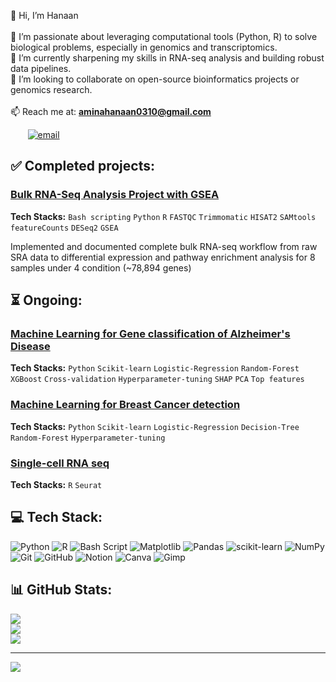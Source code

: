 👋 Hi, I’m Hanaan</br>
<br>🧬 I’m passionate about leveraging computational tools (Python, R) to solve biological problems, especially in genomics and transcriptomics.</br>
🔬 I’m currently sharpening my skills in RNA-seq analysis and building robust data pipelines.</br>
🤝 I’m looking to collaborate on open-source bioinformatics projects or genomics research.</br>
<br>📫 Reach me at: **aminahanaan0310@gmail.com**</br>

&nbsp;&nbsp;&nbsp;&nbsp;&nbsp;&nbsp; [![email](https://img.shields.io/badge/Email-D14836?logo=gmail&logoColor=white)](mailto:aminahanaan0310@gmail.com)  

## ✅ Completed projects:
### [Bulk RNA-Seq Analysis Project with GSEA](https://github.com/AminaHanan246/bulk_rna_seq_prj)
**Tech Stacks:** `Bash scripting` `Python` `R` `FASTQC` `Trimmomatic` `HISAT2` `SAMtools` `featureCounts` `DESeq2` `GSEA`
<p>
Implemented and documented complete bulk RNA-seq workflow from raw SRA data to differential expression and pathway enrichment analysis for 8 samples under 4 condition (~78,894 genes)</p>

## ⏳ Ongoing:
### [Machine Learning for Gene classification of Alzheimer's Disease]([https://github.com/AminaHanan246/ML_alzheimer_gene_.git])
**Tech Stacks:** `Python` `Scikit-learn` `Logistic-Regression`  `Random-Forest` `XGBoost` `Cross-validation` `Hyperparameter-tuning` `SHAP` `PCA` `Top features`

### [Machine Learning for Breast Cancer detection](https://github.com/AminaHanan246/ML_wisconsin_breast_cancer)
**Tech Stacks:** `Python` `Scikit-learn` `Logistic-Regression` `Decision-Tree` `Random-Forest` `Hyperparameter-tuning`

### [Single-cell RNA seq](https://github.com/AminaHanan246/scRNA)
**Tech Stacks:** `R` `Seurat` 

## 💻 Tech Stack:
![Python](https://img.shields.io/badge/python-3670A0?style=for-the-badge&logo=python&logoColor=ffdd54) ![R](https://img.shields.io/badge/r-%23276DC3.svg?style=for-the-badge&logo=r&logoColor=white) ![Bash Script](https://img.shields.io/badge/bash_script-%23121011.svg?style=for-the-badge&logo=gnu-bash&logoColor=white) ![Matplotlib](https://img.shields.io/badge/Matplotlib-%23ffffff.svg?style=for-the-badge&logo=Matplotlib&logoColor=black) ![Pandas](https://img.shields.io/badge/pandas-%23150458.svg?style=for-the-badge&logo=pandas&logoColor=white) ![scikit-learn](https://img.shields.io/badge/scikit--learn-%23F7931E.svg?style=for-the-badge&logo=scikit-learn&logoColor=white) ![NumPy](https://img.shields.io/badge/numpy-%23013243.svg?style=for-the-badge&logo=numpy&logoColor=white) ![Git](https://img.shields.io/badge/git-%23F05033.svg?style=for-the-badge&logo=git&logoColor=white) ![GitHub](https://img.shields.io/badge/github-%23121011.svg?style=for-the-badge&logo=github&logoColor=white) ![Notion](https://img.shields.io/badge/Notion-%23000000.svg?style=for-the-badge&logo=notion&logoColor=white) ![Canva](https://img.shields.io/badge/Canva-%2300C4CC.svg?style=for-the-badge&logo=Canva&logoColor=white) ![Gimp](https://img.shields.io/badge/Gimp-657D8B?style=for-the-badge&logo=gimp&logoColor=FFFFFF)

## 📊 GitHub Stats:
![](https://github-readme-stats.vercel.app/api?username=AminaHanan246&theme=dark&hide_border=false&include_all_commits=true&count_private=true)<br/>
![](https://nirzak-streak-stats.vercel.app/?user=AminaHanan246&theme=dark&hide_border=false)<br/>
![](https://github-readme-stats.vercel.app/api/top-langs/?username=AminaHanan246&theme=dark&hide_border=false&include_all_commits=true&count_private=true&layout=compact)

---
[![](https://visitcount.itsvg.in/api?id=AminaHanan246&icon=1&color=0)](https://visitcount.itsvg.in)

<!-- Proudly created with GPRM ( https://gprm.itsvg.in ) -->
<!---
AminaHanan246/AminaHanan246 is a ✨ special ✨ repository because its `README.md` (this file) appears on your GitHub profile.
You can click the Preview link to take a look at your changes.
--->
